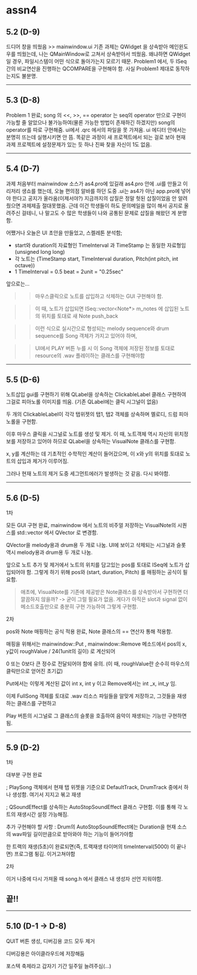 # assn4
5.2 (D-9)
-
드디어 창을 띄웠음 >> mainwindow.ui
기존 과제는 QWidget 을 상속받아 메인윈도우를 띄웠는데, 나는 QMainWindow로 고쳐서 상속받아서 띄웠음.
왜냐하면 QWidget일 경우, 파일시스템이 어떤 식으로 돌아가는지 모르기 때문.
Problem1 에서, 두 ISeq 간의 비교연산을 진행하는 QCOMPARE을 구현해야 함.
사실 Problem1 제대로 동작하는지도 불분명.

-----

5.3 (D-8)
-
Problem 1 완료; song 의 <<, >>, == operator 는 seq의 operator 만으로 구현이 가능할 줄 알았으나 불가능하여(물론 가능한 방법이 존재하긴 하겠지만) song의 operator를 따로 구현해줌.
ui에서 .qrc 에서의 파일을 못 가져옴. ui 에디터 안에서는 분명히 뜨는데 실행시키면 안 뜸. 똑같은 과정이 새 프로젝트에서 되는 걸로 보아 현재 과제 프로젝트에 설정문제가 있는 듯 하나 진짜 찾을 자신이 1도 없음.


-----

5.4 (D-7)
-
과제 처음부터 mainwindow 소스가 as4.pro에 있길래 as4.pro 안에 .ui를 만들고 이리저리 생쇼를 했는데, 오늘 편의점 알바를 하던 도중 .ui는 as4가 아닌 app.pro에 넣어야 한다고 공지가 올라옴(이제서야?) 지금까지의 삽질은 정말 헛된 삽질이었음 안 알려줬으면 과제제출 절대못했음. 근데 이건 학생들이 하도 문의메일을 많이 해서 공지로 올려주신 걸테니, 나 말고도 수 많은 학생들이 나와 공통된 문제로 삽질을 해왔던 게 분명함. 

어쨌거나 오늘은 UI 초안을 만들었고, 스켈레톤 분석함; 
 - start와 duration의 자료형인 TimeInterval 과 TimeStamp 는 동일한 자료형임(unsigned long long)
 - 각 노트는 (TimeStamp start, TimeInterval duration, Pitch(int pitch, int octave))
 - 1 TimeInterval = 0.5 beat = 2unit = "0.25sec"
 
 앞으로는...
  >> 마우스클릭으로 노트를 삽입하고 삭제하는 GUI 구현해야 함.
  
  >> 이 때, 노트가 삽입되면 ISeq::vector<Note*> m_notes 에 삽입된 노트의 위치를 토대로 새 Note push_back
  
  >> 이런 식으로 실시간으로 형성되는 melody sequence와 drum sequence를 Song 객체가 가지고 있어야 하며,
  
  >> UI에서 PLAY 버튼 누를 시 이 Song 객체에 저장된 정보를 토대로 resource의 .wav 플레이하는 클래스를 구현해야함


-----
5.5 (D-6)
- 
노트삽입 gui를 구현하기 위해 QLabel을 상속하는 ClickableLabel 클래스 구현하여 그걸로 피아노롤 이미지를 띄움. (기존 QLabel에는 클릭 시그널이 없음)

두 개의 ClickableLabel이 각각 탭위젯의 탭1, 탭2 객체를 상속하며 멜로디, 드럼 피아노롤을 구현함.

이후 마우스 클릭을 시그널로 노트를 생성 및 제거. 이 때, 노트객체 역시 자신의 위치정보를 저장하고 있어야 하므로 QLabel을 상속하는 VisualNote 클래스를 구현함.

x, y를 계산하는 데 기초적인 수학적인 계산이 들어갔으며, 이 x와 y의 위치를 토대로 노트의 삽입과 제거가 이루어짐.

그러나 현재 노트의 제거 도중 세그먼트에러가 발생하는 것 같음. 다시 봐야함.


-----
5.6 (D-5)
-
1차

모든 GUI 구현 완료, mainwindow 에서 노트의 비주얼 저장하는 VisualNote의 시퀀스를 std::vector 에서 QVector 로 변경함.

QVector을 melody용과 drum용 두 개로 나눔. UI에 보이고 삭제되는 시그널과 슬롯 역시 melody용과 drum용 두 개로 나눔.

앞으로 노트 추가 및 제거에서 노트의 위치를 담고있는 pos를 토대로 ISeq에 노트가 삽입되어야 함. 그렇게 하기 위해 pos와 (start, duration, Pitch) 를 매핑하는 공식이 필요함.

 > 애초에, VisualNote를 기존에 제공받은 Note클래스를 상속받아서 구현하면 더 깔끔하지 않을까?
  -> 굳이 그럴 필요가 없음. 게다가 아직은 slot과 signal 없이 메소드호출만으로 충분히 구현 가능하여 그렇게 구현함.

2차

pos와 Note 매핑하는 공식 적용 완료, Note 클래스의 == 연산자 통해 적용함.

매핑을 위해서는 mainwindow::Put , mainwindow::Remove 메소드에서 pos의 x, y값이 roughValue / 24(1unit의 길이) 로 계산되어

0 또는 0보다 큰 정수로 전달되어야 함에 유의. (이 때, roughValue란 순수히 마우스의 클릭만으로 얻어진 초기값)

Put에서는 이렇게 계산된 값이 int x, int y 이고 Remove에서는 int _x, int_y 임.

이제 FullSong 객체를 토대로 .wav 리소스 파일들을 알맞게 저장하고, 그것들을 재생하는 클래스를 구현하고

Play 버튼의 시그널로 그 클래스의 슬롯을 호출하여 음악이 재생되는 기능만 구현하면 됨.


-----
5.9 (D-2)
-
1차 

대부분 구현 완료

; PlaySong 객체에서 현재 탭 위젯을 기준으로 DefaultTrack, DrumTrack 중에서 하나 생성함. 여기서 지지고 볶고 재생

; QSoundEffect를 상속하는 AutoStopSoundEffect 클래스 구현함. 이를 통해 각 노트의 재생시간 설정 가능해짐.

추가 구현해야 할 사항 : Drum의 AutoStopSoundEffect에는 Duration을 현재 소스의 wav파일 길이만큼으로 받아와야 하는 기능이 들어가야함

한 트랙의 재생(5초)이 완료되면(즉, 트랙재생 타이머의 timeInterval(5000) 이 끝나면) 프로그램 튕김. 이거고쳐야함

2차

이거 나중에 다시 가져올 때 song.h 에서 클래스 내 생성자 선언 지워야함.

끝!!
-


-----
5.10 (D-1 -> D-8)
-
QUIT 버튼 생성, 디버깅용 코드 모두 제거

디버깅용은 아이클라우드에 저장해둠

포스텍 축제라고 갑자기 기간 일주일 늘려주심(...) 
